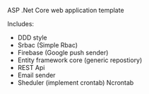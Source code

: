 ASP .Net Core web application template

Includes:
  * DDD style
  * Srbac (Simple Rbac)
  * Firebase (Google push sender)
  * Entity framework core (generic repostiory)
  * REST Api
  * Email sender
  * Sheduler (implement сrontab) Ncrontab
